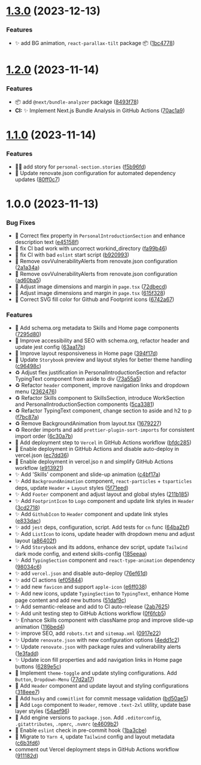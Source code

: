 # [1.3.0](https://github.com/velenyx/velenyx-website/compare/v1.2.0...v1.3.0) (2023-12-13)


### Features

* ✨ add BG animation, `react-parallax-tilt` package 📦 ([1bc4778](https://github.com/velenyx/velenyx-website/commit/1bc4778d93e637d43cd9026971713ca9848d5789))

# [1.2.0](https://github.com/velenyx/velenyx-website/compare/v1.1.0...v1.2.0) (2023-11-14)


### Features

* :package: add `@next/bundle-analyzer` package ([8493f78](https://github.com/velenyx/velenyx-website/commit/8493f782ce670fe64269d4e0dbff15ab9139c10b))
* **CI:** ✨ Implement Next.js Bundle Analysis in GitHub Actions ([70ac1a9](https://github.com/velenyx/velenyx-website/commit/70ac1a9ec426d090cff7b18232611362d95abcd7))

# [1.1.0](https://github.com/velenyx/velenyx-website/compare/v1.0.0...v1.1.0) (2023-11-14)


### Features

* :technologist: add story for `personal-section.stories` ([f5b96fd](https://github.com/velenyx/velenyx-website/commit/f5b96fddf56b33c3cbc23c4420b7302f080f15ca))
* :wrench: Update renovate.json configuration for automated dependency updates ([80ff0c7](https://github.com/velenyx/velenyx-website/commit/80ff0c7c9f60882c0eaa102c0a26552e88d06980))

# 1.0.0 (2023-11-13)


### Bug Fixes

* :bug: Correct flex property in `PersonalIntroductionSection` and enhance description text ([e45158f](https://github.com/velenyx/velenyx-website/commit/e45158f194e44f754b200c25e4fbcc36a4837e0e))
* :green_heart: fix CI bad work with uncorrect workind_directory ([fa99b46](https://github.com/velenyx/velenyx-website/commit/fa99b469c38e0344b28cd78a2d60aeba3195849d))
* :green_heart: fix CI with bad `eslint` start script ([b920993](https://github.com/velenyx/velenyx-website/commit/b9209930f5df700badecaf19ddb96d1b8c0ae2cb))
* :green_heart: Remove osvVulnerabilityAlerts from renovate.json configuration ([2a1a34a](https://github.com/velenyx/velenyx-website/commit/2a1a34a1caaa0fb0847341a6271583511f716666))
* :green_heart: Remove osvVulnerabilityAlerts from renovate.json configuration ([ad60ba5](https://github.com/velenyx/velenyx-website/commit/ad60ba56dbb0203af5d2c121a3bd1ff9f37f6302))
* 🎨 Adjust image dimensions and margin in `page.tsx` ([72dbecd](https://github.com/velenyx/velenyx-website/commit/72dbecd377389d5e20d9e7259d4d6aed44ce261b))
* 🎨 Adjust image dimensions and margin in `page.tsx` ([615f328](https://github.com/velenyx/velenyx-website/commit/615f328a2836a9fa82c4ec52b09dbff501bccf02))
* 🎨 Correct SVG fill color for Github and Footprint icons ([6742a67](https://github.com/velenyx/velenyx-website/commit/6742a6715d5c55822a91aa43c59c064295199e04))


### Features

* :art: Add schema.org metadata to Skills and Home page components ([7295d80](https://github.com/velenyx/velenyx-website/commit/7295d809ad4f4e0564166a49858d26c878e9c726))
* :art: Improve accessibility and SEO with schema.org, refactor header and update jest config ([63aa17b](https://github.com/velenyx/velenyx-website/commit/63aa17bb9d6e937b8d1e3c1c92ce6959e110065c))
* :art: Improve layout responsiveness in Home page ([394f17d](https://github.com/velenyx/velenyx-website/commit/394f17d84383183fac9854ce7a5330dd7bc60564))
* :art: Update `Storybook` preview and layout styles for better theme handling ([c96498c](https://github.com/velenyx/velenyx-website/commit/c96498c0fa0a418408ed3fc9152e388f930c9e22))
* :recycle: Adjust flex justification in PersonalIntroductionSection and refactor TypingText component from aside to div ([73a55a5](https://github.com/velenyx/velenyx-website/commit/73a55a52a680e8a3f4135b8e4173eb391550d64f))
* :recycle: Refactor `header` component, improve navigation links and dropdown menu ([2362476](https://github.com/velenyx/velenyx-website/commit/23624766d1fc58f1aaa24c1982d1f77f3e905ada))
* :recycle: Refactor Skills component to SkillsSection, introduce WorkSection and PersonalIntroductionSection components ([5ca3381](https://github.com/velenyx/velenyx-website/commit/5ca338111c71dee7ec8c66b16f62a21b650b214b))
* :recycle: Refactor TypingText component, change section to aside and h2 to p ([f7bc87a](https://github.com/velenyx/velenyx-website/commit/f7bc87a666619152ad795f08d305b3a374269d95))
* :recycle: Remove BackgroundAnimation from layout.tsx ([1679227](https://github.com/velenyx/velenyx-website/commit/16792279eadde052f72f2fecdc598023643793c4))
* :recycle: Reorder imports and add `prettier-plugin-sort-imports` for consistent import order ([6c30a7b](https://github.com/velenyx/velenyx-website/commit/6c30a7bbfca65307ccec212f0d1086a2954f4f46))
* :rocket: Add deployment step to `Vercel` in GitHub Actions workflow ([bfdc285](https://github.com/velenyx/velenyx-website/commit/bfdc2858c0260d60add853297503a5456c18224a))
* :rocket: Enable deployment in GitHub Actions and disable auto-deploy in vercel.json ([ec7dd36](https://github.com/velenyx/velenyx-website/commit/ec7dd3633fd65aac1998d2c7aa4fa0c19c2fbd9a))
* :rocket: Enable deployment in vercel.jso n and simplify GitHub Actions workflow ([e913921](https://github.com/velenyx/velenyx-website/commit/e913921f5acd30d508ce9d0045f1be6186ea95ea))
* :sparkles: Add 'Skills' component and slide-up animation ([c4bf17a](https://github.com/velenyx/velenyx-website/commit/c4bf17aed65a7f4a97512808c986f4732e854e5b))
* :sparkles: Add `BackgroundAnimation` component, `react-particles` + `tsparticles` deps, update `Header` + `Layout` styles ([5f71eed](https://github.com/velenyx/velenyx-website/commit/5f71eed638c687d0748021ad4d54c5ec571f1175))
* :sparkles: Add `Footer` component and adjust layout and global styles ([211b185](https://github.com/velenyx/velenyx-website/commit/211b185e333dd12ba0bb5ac87f3aa8f34710689a))
* :sparkles: Add `FootprintIcon` to `Logo` component and update link styles in `Header` ([3cd2718](https://github.com/velenyx/velenyx-website/commit/3cd27184fa12cc913b4fadd449b8967e2ac1ec8e))
* :sparkles: Add `GithubIcon` to `Header` component and update link styles ([e833dac](https://github.com/velenyx/velenyx-website/commit/e833dac9dd726aad232b0961351f628603172424))
* :sparkles: add `jest` deps, configuration, script. Add tests for `cn` func ([64ba2bf](https://github.com/velenyx/velenyx-website/commit/64ba2bf3be7c2ba1b0bebd8923f473c8dea2d7f5))
* :sparkles: Add `ListIcon` to icons, update header with dropdown menu and adjust layout ([a86402f](https://github.com/velenyx/velenyx-website/commit/a86402fcf22634f5cfcb06e5826dc99b17249f60))
* :sparkles: Add `Storybook` and its addons, enhance dev script, update `Tailwind` dark mode config, and extend skills-config ([185eeaa](https://github.com/velenyx/velenyx-website/commit/185eeaa2703c81e611271b5b063fa8c4a74e9405))
* :sparkles: Add `TypingSection` component and `react-type-animation` dependency ([98034c6](https://github.com/velenyx/velenyx-website/commit/98034c68df94a0a4ea3c7d9b4f6b04dbf1edf844))
* :sparkles: add `vercel.json` and disable auto-deploy ([76ef61d](https://github.com/velenyx/velenyx-website/commit/76ef61d31e7b49fc95036d0c3106cf63767645d1))
* :sparkles: add CI actions ([ef05844](https://github.com/velenyx/velenyx-website/commit/ef0584447adc0f35d61f505a47dbf965f737d7eb))
* :sparkles: add new `favicon` and support `apple-icon` ([e6ff038](https://github.com/velenyx/velenyx-website/commit/e6ff0382f55f838fe14a823c23ad42764e2f4c8e))
* :sparkles: Add new icons, update `TypingSection` to `TypingText`, enhance Home page content and add new buttons ([51daf9c](https://github.com/velenyx/velenyx-website/commit/51daf9cbe4e7693ee0f8554623ba5612158fe490))
* :sparkles: Add semantic-release and add to CI auto-release ([2ab7625](https://github.com/velenyx/velenyx-website/commit/2ab762540ad304fe766af0c22eafc42a2413edde))
* :sparkles: Add unit testing step to GitHub Actions workflow ([0f6fcb5](https://github.com/velenyx/velenyx-website/commit/0f6fcb52a4fcb1f7af9301f95300f3d9725b5340))
* :sparkles: Enhance Skills component with className prop and improve slide-up animation ([116bed4](https://github.com/velenyx/velenyx-website/commit/116bed4634684f96629efbc690a90cbf369cef33))
* :sparkles: improve SEO, add `robots.txt` and `sitemap.xml` ([0917e22](https://github.com/velenyx/velenyx-website/commit/0917e225d4f2011f7f4ef8a060ca8cb7e93085d2))
* :sparkles: Update `renovate.json` with new configuration options ([4edd1c2](https://github.com/velenyx/velenyx-website/commit/4edd1c214f16ed3088d11b18f5999d75b4694f68))
* :sparkles: Update `renovate.json` with package rules and vulnerability alerts ([1e3fadd](https://github.com/velenyx/velenyx-website/commit/1e3fadde6b5789924379463d21fcf48d2d711fed))
* :sparkles: Update icon fill properties and add navigation links in Home page buttons ([6289e5c](https://github.com/velenyx/velenyx-website/commit/6289e5c5faf7709be18bf40cc5540fd08fd00fc5))
* 🎨 Implement `theme-toggle` and update styling configurations. Add `Button`, `Dropdown-Menu` ([77d2a17](https://github.com/velenyx/velenyx-website/commit/77d2a17e444f1defc45d5e9f66e58c5e7a68520c))
* 🚀 Add `Header` component and update layout and styling configurations ([318eee7](https://github.com/velenyx/velenyx-website/commit/318eee7b5c58f912dce44477aec429baf8c72a1c))
* 🚀 Add `husky` and `commitlint` for commit message validation ([bd50ae5](https://github.com/velenyx/velenyx-website/commit/bd50ae5974723ead7e2d35c5705bc4e903e1732f))
* 🚀 Add `Logo` component to `Header`, remove `.text-2xl` utility, update base layer styles ([54aef96](https://github.com/velenyx/velenyx-website/commit/54aef9606e94723febddb8569dce0d57075796b3))
* 🚀 Add engine versions to `package.json`. Add `.editorconfig`, `.gitattributes`, `.npmrc`, `.nvmrc` ([e4609b2](https://github.com/velenyx/velenyx-website/commit/e4609b272e66c413e9b97576cacb0bf3ea69c1ba))
* 🚀 Enable `eslint` check in pre-commit hook ([1ba3cbe](https://github.com/velenyx/velenyx-website/commit/1ba3cbea56241e83fc791e3dae5bbb8b6f43bb37))
* 🚀 Migrate to `Yarn 4`, update `Tailwind` config and layout metadata ([c6b3fd6](https://github.com/velenyx/velenyx-website/commit/c6b3fd688c36b3c3580f5f6f793f7ae8d93da55c))
* comment out Vercel deployment steps in GitHub Actions workflow ([911182d](https://github.com/velenyx/velenyx-website/commit/911182dd6b179ca6ab88a113297a8777a0c2c59c))
